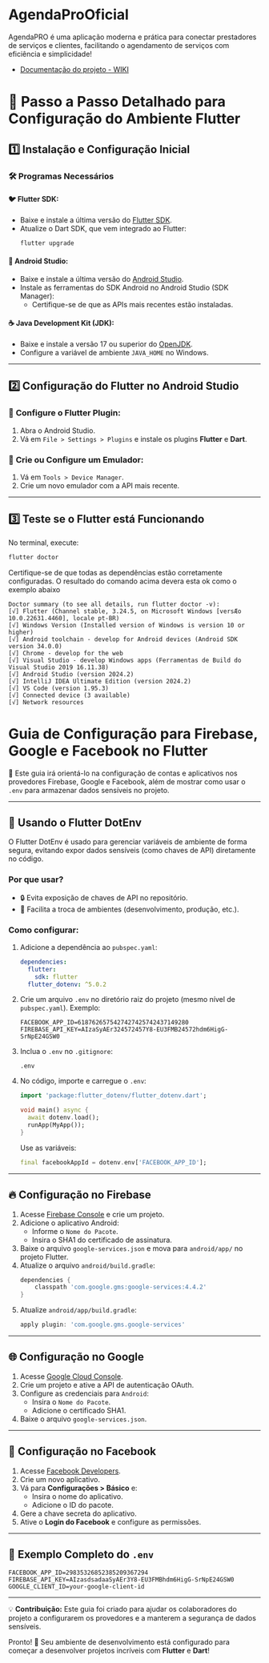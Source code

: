 # AgendaProOficial
AgendaPRO é uma aplicação moderna e prática para conectar prestadores de serviços e clientes, facilitando o agendamento de serviços com eficiência e simplicidade!

- [Documentação do projeto - WIKI](https://github.com/jhonnylucius/Agendapro_oficial1/wiki)

# 🚀 Passo a Passo Detalhado para Configuração do Ambiente Flutter

## 1️⃣ Instalação e Configuração Inicial

### 🛠️ **Programas Necessários**

#### 🐦 Flutter SDK:
- Baixe e instale a última versão do [Flutter SDK](https://docs.flutter.dev/get-started/install).
- Atualize o Dart SDK, que vem integrado ao Flutter:
  ```bash
  flutter upgrade
  ```

#### 🤖 Android Studio:
- Baixe e instale a última versão do [Android Studio](https://developer.android.com/studio).
- Instale as ferramentas do SDK Android no Android Studio (SDK Manager):
  - Certifique-se de que as APIs mais recentes estão instaladas.

#### ☕ Java Development Kit (JDK):
- Baixe e instale a versão 17 ou superior do [OpenJDK](https://openjdk.org/).
- Configure a variável de ambiente `JAVA_HOME` no Windows.

---

## 2️⃣ Configuração do Flutter no Android Studio

### 🔌 **Configure o Flutter Plugin:**
1. Abra o Android Studio.
2. Vá em `File > Settings > Plugins` e instale os plugins **Flutter** e **Dart**.

### 📱 **Crie ou Configure um Emulador:**
1. Vá em `Tools > Device Manager`.
2. Crie um novo emulador com a API mais recente.

---

## 3️⃣ Teste se o Flutter está Funcionando

No terminal, execute:
```bash
flutter doctor
```
Certifique-se de que todas as dependências estão corretamente configuradas. O resultado do comando acima devera esta ok como o exemplo abaixo

```
Doctor summary (to see all details, run flutter doctor -v):
[√] Flutter (Channel stable, 3.24.5, on Microsoft Windows [versÆo 10.0.22631.4460], locale pt-BR)
[√] Windows Version (Installed version of Windows is version 10 or higher)
[√] Android toolchain - develop for Android devices (Android SDK version 34.0.0)
[√] Chrome - develop for the web
[√] Visual Studio - develop Windows apps (Ferramentas de Build do Visual Studio 2019 16.11.38)
[√] Android Studio (version 2024.2)
[√] IntelliJ IDEA Ultimate Edition (version 2024.2)
[√] VS Code (version 1.95.3)
[√] Connected device (3 available)
[√] Network resources
```


# Guia de Configuração para Firebase, Google e Facebook no Flutter

🚀 Este guia irá orientá-lo na configuração de contas e aplicativos nos provedores Firebase, Google e Facebook, além de mostrar como usar o `.env` para armazenar dados sensíveis no projeto.

---

## 🌳 **Usando o Flutter DotEnv**

O Flutter DotEnv é usado para gerenciar variáveis de ambiente de forma segura, evitando expor dados sensíveis (como chaves de API) diretamente no código.

### Por que usar?
- 🔒 Evita exposição de chaves de API no repositório.
- 🔄 Facilita a troca de ambientes (desenvolvimento, produção, etc.).

### Como configurar:

1. Adicione a dependência ao `pubspec.yaml`:

   ```yaml
   dependencies:
     flutter:
       sdk: flutter
     flutter_dotenv: ^5.0.2
   ```

2. Crie um arquivo `.env` no diretório raiz do projeto (mesmo nível de `pubspec.yaml`). Exemplo:

   ```env
   FACEBOOK_APP_ID=6187626575427427425742437149280
   FIREBASE_API_KEY=AIzaSyAEr324572457Y8-EU3FMB24572hdm6HigG-SrNpE24GSW0
   ```

3. Inclua o `.env` no `.gitignore`:

   ```
   .env
   ```

4. No código, importe e carregue o `.env`:

   ```dart
   import 'package:flutter_dotenv/flutter_dotenv.dart';

   void main() async {
     await dotenv.load();
     runApp(MyApp());
   }
   ```

   Use as variáveis:

   ```dart
   final facebookAppId = dotenv.env['FACEBOOK_APP_ID'];
   ```

---

## 🔥 **Configuração no Firebase** 

1. Acesse [Firebase Console](https://console.firebase.google.com/) e crie um projeto.
2. Adicione o aplicativo Android:
   - Informe o `Nome do Pacote`.
   - Insira o SHA1 do certificado de assinatura.
3. Baixe o arquivo `google-services.json` e mova para `android/app/` no projeto Flutter.
4. Atualize o arquivo `android/build.gradle`:
   ```gradle
   dependencies {
       classpath 'com.google.gms:google-services:4.4.2'
   }
   ```
5. Atualize `android/app/build.gradle`:
   ```gradle
   apply plugin: 'com.google.gms.google-services'
   ```

---

## 🌐 **Configuração no Google** 

1. Acesse [Google Cloud Console](https://console.cloud.google.com/).
2. Crie um projeto e ative a API de autenticação OAuth.
3. Configure as credenciais para `Android`:
   - Insira o `Nome do Pacote`.
   - Adicione o certificado SHA1.
4. Baixe o arquivo `google-services.json`.

---

## 📘 **Configuração no Facebook** 

1. Acesse [Facebook Developers](https://developers.facebook.com/).
2. Crie um novo aplicativo.
3. Vá para **Configurações > Básico** e:
   - Insira o nome do aplicativo.
   - Adicione o ID do pacote.
4. Gere a chave secreta do aplicativo.
5. Ative o **Login do Facebook** e configure as permissões.

---

## 🌟 **Exemplo Completo do `.env`**

```env
FACEBOOK_APP_ID=29835326852385209367294
FIREBASE_API_KEY=AIzasdsadaaSyAEr3Y8-EU3FMBhdm6HigG-SrNpE24GSW0
GOOGLE_CLIENT_ID=your-google-client-id
```

---

💡 **Contribuição:** Este guia foi criado para ajudar os colaboradores do projeto a configurarem os provedores e a manterem a segurança de dados sensíveis.

Pronto! 🎉 Seu ambiente de desenvolvimento está configurado para começar a desenvolver projetos incríveis com **Flutter** e **Dart**!
